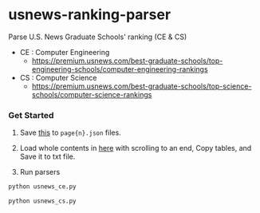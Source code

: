 # usnews-ranking-parser
Parse U.S. News Graduate Schools' ranking (CE &amp; CS)
 - CE : Computer Engineering
   - https://premium.usnews.com/best-graduate-schools/top-engineering-schools/computer-engineering-rankings
 - CS : Computer Science
   - https://premium.usnews.com/best-graduate-schools/top-science-schools/computer-science-rankings

### Get Started
1. Save [this](https://premium.usnews.com/best-graduate-schools/api/search?format=json&program=top-engineering-schools&specialty=computer-engineering&_mode=table&_page=1) to `page{n}.json` files.

2. Load whole contents in [here](https://premium.usnews.com/best-graduate-schools/top-science-schools/computer-science-rankings?_sort=rank-asc) with scrolling to an end, Copy tables, and Save it to txt file.

3. Run parsers
```python
python usnews_ce.py

python usnews_cs.py
```
